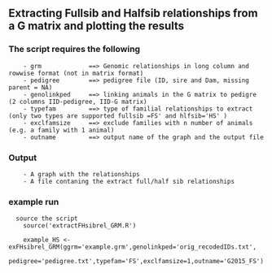 ## Extracting Fullsib and Halfsib relationships from a G matrix and plotting the results


### The script requires the following
        
        - grm             ==> Genomic relationships in long column and rowwise format (not in matrix format) 
        - pedigree        ==> pedigree file (ID, sire and Dam, missing parent = NA)
        - genolinkped     ==> linking animals in the G matrix to pedigre  (2 columns IID-pedigree, IID-G matrix)
        - typefam         ==> type of familial relationships to extract (only two types are supported fullsib =FS' and hlfsib='HS' )
        - exclfamsize     ==> exclude families with n number of animals (e.g. a family with 1 animal)
        - outname         ==> output name of the graph and the output file 
        
        
### Output
        - A graph with the relationships
        - A file contaning the extract full/half sib relationships


### example run

      source the script 
        source('extractFHsibrel_GRM.R')
        
        example_HS <- exFHsibrel_GRM(ggrm='example.grm',genolinkped='orig_recodedIDs.txt',
        pedigree='pedigree.txt',typefam='FS',exclfamsize=1,outname='G2015_FS')
